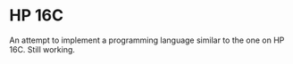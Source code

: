 # HP 16C

An attempt to implement a programming language similar to the one on HP 16C. Still working.
